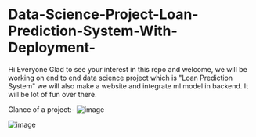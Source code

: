# Data-Science-Project-Loan-Prediction-System-With-Deployment-
Hi Everyone Glad to see your interest in this repo and welcome, we will be working on end to end data science project which is "Loan Prediction System" we will also make a website and integrate ml model in backend. It will be lot of fun over there. 

Glance of a project:- 
![image](https://user-images.githubusercontent.com/81796368/120915010-ff0c1580-c6be-11eb-938f-a73d52332447.png)

![image](https://user-images.githubusercontent.com/81796368/120915027-1e0aa780-c6bf-11eb-9812-46800011a61c.png)
